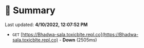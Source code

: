 # 📖 Summary
Last updated: **4/10/2022, 12:07:52 PM**

- `GET` [https://Bhadwa-sala.toxicblte.repl.co](https://Bhadwa-sala.toxicblte.repl.co) - **Down** (2505ms)
